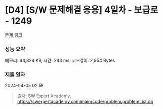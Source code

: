 # [D4] [S/W 문제해결 응용] 4일차 - 보급로 - 1249 

[문제 링크](https://swexpertacademy.com/main/code/problem/problemDetail.do?contestProbId=AV15QRX6APsCFAYD) 

### 성능 요약

메모리: 44,824 KB, 시간: 243 ms, 코드길이: 2,954 Bytes

### 제출 일자

2024-04-05 02:58



> 출처: SW Expert Academy, https://swexpertacademy.com/main/code/problem/problemList.do